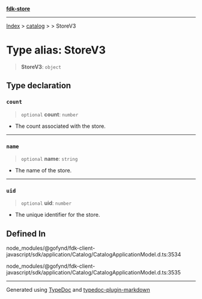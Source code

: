 [**fdk-store**](../../../README.md)
***

[Index](../../../API.md) > [catalog](../../README.md) > [<internal>](../README.md) > StoreV3

# Type alias: StoreV3

> **StoreV3**: `object`

## Type declaration

### `count`

> `optional` **count**: `number`

- The count associated with the store.

***

### `name`

> `optional` **name**: `string`

- The name of the store.

***

### `uid`

> `optional` **uid**: `number`

- The unique identifier for the store.

## Defined In

node\_modules/@gofynd/fdk-client-javascript/sdk/application/Catalog/CatalogApplicationModel.d.ts:3534

node\_modules/@gofynd/fdk-client-javascript/sdk/application/Catalog/CatalogApplicationModel.d.ts:3535

***
Generated using [TypeDoc](https://typedoc.org/) and [typedoc-plugin-markdown](https://www.npmjs.com/package/typedoc-plugin-markdown)
